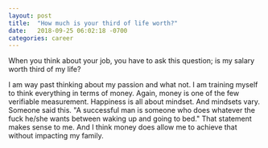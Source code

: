 ```yaml
---
layout: post
title:  "How much is your third of life worth?"
date:   2018-09-25 06:02:18 -0700
categories: career
---
```


When you think about your job, you have to ask this question; is my salary worth third of my life?

I am way past thinking about my passion and what not. I am training myself to think everything in terms of money. Again, money is one of the few verifiable measurement. Happiness is all about mindset. And mindsets vary. Someone said this. "A successful man is someone who does whatever the fuck he/she wants between waking up and going to bed." That statement makes sense to me. And I think money does allow me to achieve that without impacting my family. 
